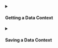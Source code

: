 <details>
<summary>

#### Getting a Data Context

</summary>

**Quickstart Data Context**
- [Instantiate a Data Context](/docs/oss/guides/setup/configuring_data_contexts/instantiating_data_contexts/instantiate_data_context)

**Filesystem Data Contexts**
- [How to initialize a filesystem Data Context in Python](/docs/oss/guides/setup/configuring_data_contexts/instantiating_data_contexts/instantiate_data_context)
- [How to instantiate a specific Filesystem Data Context](/docs/oss/guides/setup/configuring_data_contexts/instantiating_data_contexts/instantiate_data_context)

**In-memory Data Contexts**
- [How to instantiate an Ephemeral Data Context](/docs/oss/guides/setup/configuring_data_contexts/instantiating_data_contexts/instantiate_data_context)

</details>

<details>
<summary>

#### Saving a Data Context

</summary>

Filesystem and Cloud Data Contexts automatically save any changes as they are made.  The only type of Data Context that does not immediately save changes in a persisting way is the Ephemeral Data Context, which is an in-memory Data Context that will not persist beyond the current Python session.  However, an Ephemeral Data Context can be converted to a Filesystem Data Context if you wish to save its contents for future use.

For more information, please see:
- [How to convert an Ephemeral Data Context to a Filesystem Data Context](/docs/oss/guides/setup/configuring_data_contexts/how_to_convert_an_ephemeral_data_context_to_a_filesystem_data_context)

</details>